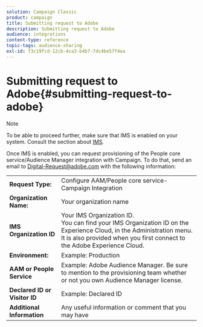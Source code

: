 ```yaml
---
solution: Campaign Classic
product: campaign
title: Submitting request to Adobe
description: Submitting request to Adobe
audience: integrations
content-type: reference
topic-tags: audience-sharing
exl-id: f3c19fcd-12cb-4ca3-b4b7-7dc4be57f4ea
---
```

# Submitting request to Adobe{#submitting-request-to-adobe}

>[!NOTE]
>
>To be able to proceed further, make sure that IMS is enabled on your system. Consult the section about [IMS](../../integrations/using/about-adobe-id.md).

Once IMS is enabled, you can request provisioning of the People core service/Audience Manager integration with Campaign. To do that, send an email to [Digital-Request@adobe.com](mailto:Digital-Request@adobe.com) with the following information:

<table> 
 <tbody> 
  <tr> 
   <td> <strong>Request Type:</strong><br /> </td> 
   <td> Configure AAM/People core service-Campaign Integration </td> 
  </tr> 
  <tr> 
   <td> <strong>Organization Name:</strong><br /> </td> 
   <td> Your organization name </td> 
  </tr> 
  <tr> 
   <td> <strong>IMS Organization ID</strong><br /> </td> 
   <td> Your IMS Organization ID. <br> You can find your IMS Organization ID on the Experience Cloud, in the Administration menu. It is also provided when you first connect to the Adobe Experience Cloud. </td> 
  </tr> 
  <tr> 
   <td> <strong>Environment:</strong><br /> </td> 
   <td> Example: Production </td> 
  </tr> 
  <tr> 
   <td> <strong>AAM or People Service</strong><br /> </td> 
   <td> Example: Adobe Audience Manager. Be sure to mention to the provisioning team whether or not you own Audience Manager license.</td> 
  </tr> 
  <tr> 
   <td> <strong>Declared ID or Visitor ID</strong><br /> </td> 
   <td> Example: Declared ID </td> 
  </tr> 
  <tr> 
   <td> <strong>Additional Information</strong><br /> </td> 
   <td> Any useful information or comment that you may have </td> 
  </tr> 
 </tbody> 
</table>
